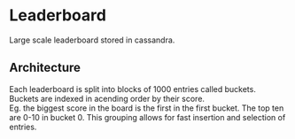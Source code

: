 # Leaderboard
Large scale leaderboard stored in cassandra.

## Architecture
Each leaderboard is split into blocks of 1000 entries called buckets.  
Buckets are indexed in acending order by their score.  
Eg. the biggest score in the board is the first in the first bucket.
The top ten are 0-10 in bucket 0.
This grouping allows for fast insertion and selection of entries.

